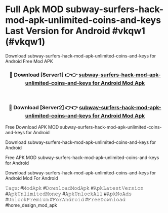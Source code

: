 # Full Apk MOD subway-surfers-hack-mod-apk-unlimited-coins-and-keys Last Version for Android #vkqw1 (#vkqw1)
Download subway-surfers-hack-mod-apk-unlimited-coins-and-keys for Android Free Mod APK

<div align="center">
<h3>🔴 Download [Server1] 👉👉 <a href="https://apps.libra.edu.pl?title=subway-surfers-hack-mod-apk-unlimited-coins-and-keys&ref=18F">subway-surfers-hack-mod-apk-unlimited-coins-and-keys for Android Mod Apk</a></h3><br>

<h3>🔴 Download [Server2] 👉👉 <a href="https://apps.libra.edu.pl?title=subway-surfers-hack-mod-apk-unlimited-coins-and-keys&ref=18F">subway-surfers-hack-mod-apk-unlimited-coins-and-keys for Android Mod Apk</a></h3>
</div>


Free Download APK MOD subway-surfers-hack-mod-apk-unlimited-coins-and-keys for Android

Download subway-surfers-hack-mod-apk-unlimited-coins-and-keys for Android 

Free APK MOD subway-surfers-hack-mod-apk-unlimited-coins-and-keys for Android 

Download subway-surfers-hack-mod-apk-unlimited-coins-and-keys for Android Mod For Android

𝚃𝚊𝚐𝚜: #𝙼𝚘𝚍𝙰𝚙𝚔 #𝙳𝚘𝚠𝚗𝚕𝚘𝚊𝚍𝙼𝚘𝚍𝙰𝚙𝚔 #𝙰𝚙𝚔𝙻𝚊𝚝𝚎𝚜𝚝𝚅𝚎𝚛𝚜𝚒𝚘𝚗 #𝙰𝚙𝚔𝚄𝚗𝚕𝚒𝚖𝚒𝚝𝚎𝚍𝙼𝚘𝚗𝚎𝚢 #𝙰𝚙𝚔𝚄𝚗𝚕𝚘𝚌𝚔𝙰𝚕𝚕 #𝙰𝚙𝚔𝙽𝚘𝙰𝚍𝚜 #𝚄𝚗𝚕𝚘𝚌𝚔𝙿𝚛𝚎𝚖𝚒𝚞𝚖 #𝙵𝚘𝚛𝙰𝚗𝚍𝚛𝚘𝚒𝚍 #𝙵𝚛𝚎𝚎𝙳𝚘𝚠𝚗𝚕𝚘𝚊𝚍 #home_design_mod_apk